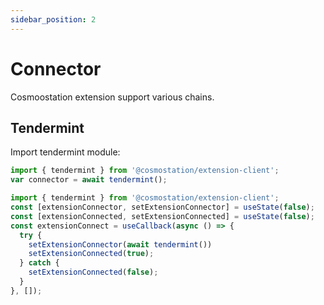 ```yaml
---
sidebar_position: 2
---
```


# Connector

Cosmoostation extension support various chains.

## Tendermint

Import tendermint module:

```js
import { tendermint } from '@cosmostation/extension-client';
var connector = await tendermint();
```

```js title="connect-example"
import { tendermint } from '@cosmostation/extension-client';
const [extensionConnector, setExtensionConnector] = useState(false);
const [extensionConnected, setExtensionConnected] = useState(false);
const extensionConnect = useCallback(async () => {
  try {
    setExtensionConnector(await tendermint())
    setExtensionConnected(true);
  } catch {
    setExtensionConnected(false);
  }
}, []);
```